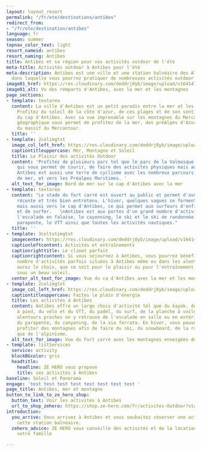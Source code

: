 ```yaml
---
layout: layout_resort
permalink: "/fr/ete/destinations/antibes"
redirect_from:
- "/fr/ete/destination/antibes"
language: fr
season: summer
topnav_color_text: light
resort_nameid: antibes
resort_naming: Antibes
title: Antibes et sa région pour vos activités outdoor de l'été
meta-title: Activités outdoor à Antibes pour l'été
meta-description: Antibes est une ville et une station balnéaire des Alpes Maritimes
  dans laquelle vous pourrez pratiquer de nombreuses activités outdoor l'été
image01_href: https://res.cloudinary.com/deddrj0yb/image/upload/v1641472431/website/resorts/Antibes/jane-ackerley-WiN6Az_8cGQ-unsplash_cmbknc.jpg
image01_alt: Vu des remparts d'Antibes, avec la mer et les montagnes
page_sections:
- template: textarea
  content: La ville d'Antibes est un petit paradis entre la mer et les montagnes.
    Profitez du soleil de la côte d'azur, de ces plages et de son sentier littoral
    du cap d'Antibes. Avec sa vue imprenable sur les montagnes du Mercantour, sa situation
    géographique vous permet de profitez de la mer, des préAlpes d'Azur ainsi que
    du massif du Mercantour.
  title: ''
- template: 2colimgtxt
  image_col_left_href: https://res.cloudinary.com/deddrj0yb/image/upload/v1641472431/website/resorts/Antibes/v2f-ulodjS9910U-unsplash_rpg51d.jpg
  captiontitleuppercase: Mer, Montagne et Soleil
  title: Le Plaisir des activités Outdoor
  content: 'Profitez de plusieurs parc tel que le parc de la Valmasque et de Vaugrenier
    qui vous permet de courir, de faire des activités physiques mais aussi du VTT.
    Antibes est aussi une terre de cyclisme avec les nombreux parcours sur le bord
    de mer, et vers les Préalpes Maritimes. '
  alt_text_for_image: Bord de mer sur le cap d'Antibes avec la mer
- template: textarea
  content: "Le stade du fort carré est ouvert au public et permet d'avoir une piste
    récente et très bien entretenu. L'hiver, quelques vagues se forment au fort carré
    mais aussi vers le cap d'Antibes, ce qui permet aux surfeurs d'enfiler leurs combinaison
    et de surfer.   \nAntibes est aux portes d'un grand nombre d'activité tel que
    l'escalade en falaise, le cayonning, le ski et le ski de randonnée l'hiver, le
    parapente, le VTT ainsi que toutes les activités nautiques."
  title: ''
- template: 3coltxtimgtxt
  imagecenter: https://res.cloudinary.com/deddrj0yb/image/upload/v1641472431/website/resorts/Antibes/anthony-s-I1hzGTtKMgU-unsplash_opyeq6.jpg
  captionleftcontent: Activités et entraînements
  captionrighttitle: Le climat parfait
  captionrightcontent: Si vous séjournez à Antibes, vous pourrez bénéficier d'un grand
    nombre d'activités parfois situées à Antibes même ou dans les alentours. Vous
    aurez le choix, que ce soit pour le plaisir ou pour l'entraînement, de le faire
    sous un beau soleil.
  center_alt_text_for_image: Vue du ca d'Antibes avec la mer et les montagnes derrière
- template: 2colimgtxt
  image_col_left_href: https://res.cloudinary.com/deddrj0yb/image/upload/v1641472430/website/resorts/Antibes/laurent-simon-o0RpFUskLtk-unsplash_dj7ifo.jpg
  captiontitleuppercase: Faites le plein d'énergie
  title: Les activités à Antibes
  content: Antibes offre un large choix d'activité tel que du kayak, de la course
    à pied, du vélo et du VTT, du padel, du surf, de la planche à voile. Dans ses
    alentours proches on y retrouve de l'escalade en salle ou en extérieur, du trail,
    du parapente, du canyoning, de la via ferrata. En hiver, vous pouvez également
    profiter des montagnes afin de faire du ski, du snowboard, de la raquette, ainsi
    que de l'alpinisme.
  alt_text_for_image: Vue du Fort carré avec les montagnes enneigées derrière
- template: listServices
  service: activity
  blockBGcolor: gris
  headtitle:
    headline: ZE HERO vous propose
    title: ses activités à Antibes
baseline: Soleil et Panorama
engage: 'test test test test test test test test '
page_title: Antibes, mer et montagne
button_to_link_to_ze_hero_shop:
  button_text: Voir les activités à Antibes
  url_to_shop_zehero: https://shop.ze-hero.com/fr/activites-Outdoor?station=Antibes&calessonstype=all&catypegenderlistsummer=all&calessonsactivitytype=all&start-date=
introduction:
  you_arrive: Vous arrivez à Antibes et vous souhaitez réserver une activité dans
    cette station balnéaire.
  zehero_advice: ZE HERO vous conseille des activités et de la location pour toute
    votre famille

---
```

